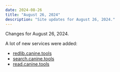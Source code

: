 ```yaml
---
date: 2024-08-26
title: "August 26, 2024"
description: "Site updates for August 26, 2024."
---
```

Changes for August 26, 2024.
<!-- more -->

A lot of new services were added:

* [redlib.canine.tools](https://redlib.canine.tools/)
* [search.canine.tools](https://search.canine.tools/)
* [read.canine.tools](https://read.canine.tools/)